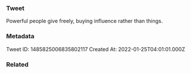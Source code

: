 ### Tweet
Powerful people give freely, buying influence rather than things.

### Metadata
Tweet ID: 1485825006835802117
Created At: 2022-01-25T04:01:01.000Z

### Related

